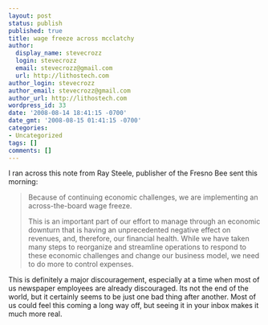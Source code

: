 ```yaml
---
layout: post
status: publish
published: true
title: wage freeze across mcclatchy
author:
  display_name: stevecrozz
  login: stevecrozz
  email: stevecrozz@gmail.com
  url: http://lithostech.com
author_login: stevecrozz
author_email: stevecrozz@gmail.com
author_url: http://lithostech.com
wordpress_id: 33
date: '2008-08-14 18:41:15 -0700'
date_gmt: '2008-08-15 01:41:15 -0700'
categories:
- Uncategorized
tags: []
comments: []
---
```

I ran across this note from Ray Steele, publisher of the Fresno Bee sent
this morning:

> Because of continuing economic challenges, we are implementing an
> across-the-board wage freeze.
>
> This is an important part of our effort to manage through an economic
> downturn that is having an unprecedented negative effect on revenues,
> and, therefore, our financial health.  While we have taken many steps
> to reorganize and streamline operations to respond to these economic
> challenges and change our business model, we need to do more to
> control expenses.

This is definitely a major discouragement, especially at a time when
most of us newspaper employees are already discouraged. Its not the end
of the world, but it certainly seems to be just one bad thing after
another. Most of us could feel this coming a long way off, but seeing it
in your inbox makes it much more real.
